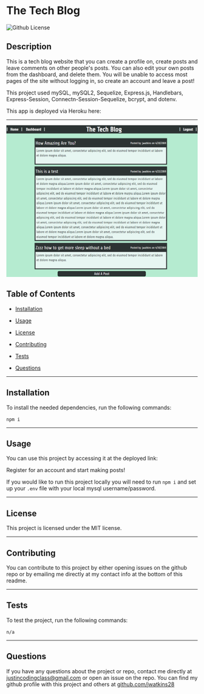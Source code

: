 # **The Tech Blog**
![Github License](https://img.shields.io/badge/license-MIT-green)


## **Description**

This is a tech blog website that you can create a profile on, create posts and leave comments on other people's posts. You can also edit your own posts from the dashboard, and delete them. You will be unable to access most pages of the site without logging in, so create an account and leave a post! 

This project used mySQL, mySQL2, Sequelize, Express.js, Handlebars, Express-Session, Connectn-Session-Sequelize, bcrypt, and dotenv. 

This app is deployed via Heroku here: 

---

![screenshot of the front page](/assets/readmescreenshot.PNG)

## **Table of Contents**

* [Installation](#installation)

* [Usage](#usage)

* [License](#license)

* [Contributing](#contributing)

* [Tests](#tests)

* [Questions](#questions)

---

## **Installation**

To install the needed dependencies, run the following commands:

```
npm i 
```

---

## **Usage**

You can use this project by accessing it at the deployed link: 

Register for an account and start making posts! 

If you would like to run this project locally you will need to run `npm i` and set up your `.env` file with your local mysql username/password. 

---

## **License**

This project is licensed under the MIT license.

---

## **Contributing**

You can contribute to this project by either opening issues on the github repo or by emailing me directly at my contact info at the bottom of this readme.

---

## **Tests**

To test the project, run the following commands:

```
n/a
```

---

## **Questions**

If you have any questions about the project or repo, contact me directly at justincodingclass@gmail.com or open an issue on the repo. You can find my github profile with this project and others at [github.com/jwatkins28](https://github.com/jwatkins28/)
